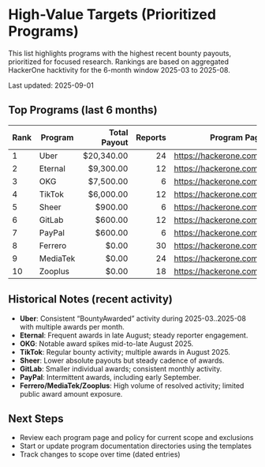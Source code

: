 # High-Value Targets (Prioritized Programs)

This list highlights programs with the highest recent bounty payouts, prioritized for focused research. Rankings are based on aggregated HackerOne hacktivity for the 6-month window 2025-03 to 2025-08.

Last updated: 2025-09-01

## Top Programs (last 6 months)

| Rank | Program | Total Payout | Reports | Program Page |
| ---- | ------- | -----------: | ------: | ------------ |
| 1 | Uber | $20,340.00 | 24 | https://hackerone.com/uber |
| 2 | Eternal | $9,300.00 | 12 | https://hackerone.com/eternal |
| 3 | OKG | $7,500.00 | 6 | https://hackerone.com/okg |
| 4 | TikTok | $6,000.00 | 12 | https://hackerone.com/tiktok |
| 5 | Sheer | $900.00 | 6 | https://hackerone.com/sheer_bbp |
| 6 | GitLab | $600.00 | 12 | https://hackerone.com/gitlab |
| 7 | PayPal | $600.00 | 6 | https://hackerone.com/paypal |
| 8 | Ferrero | $0.00 | 30 | https://hackerone.com/ferrero |
| 9 | MediaTek | $0.00 | 24 | https://hackerone.com/mediatek |
| 10 | Zooplus | $0.00 | 18 | https://hackerone.com/zooplus |

## Historical Notes (recent activity)

- **Uber**: Consistent “BountyAwarded” activity during 2025-03..2025-08 with multiple awards per month.
- **Eternal**: Frequent awards in late August; steady reporter engagement.
- **OKG**: Notable award spikes mid-to-late August 2025.
- **TikTok**: Regular bounty activity; multiple awards in August 2025.
- **Sheer**: Lower absolute payouts but steady cadence of awards.
- **GitLab**: Smaller individual awards; consistent monthly activity.
- **PayPal**: Intermittent awards, including early September.
- **Ferrero/MediaTek/Zooplus**: High volume of resolved activity; limited public award amount exposure.

## Next Steps

- Review each program page and policy for current scope and exclusions
- Start or update program documentation directories using the templates
- Track changes to scope over time (dated entries)
